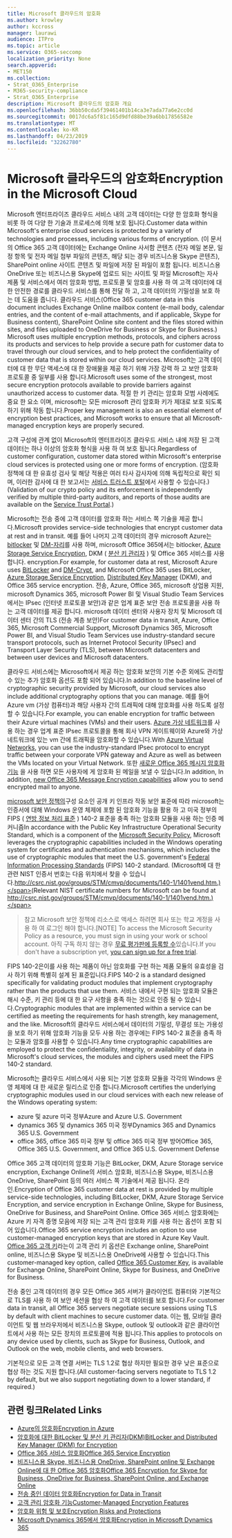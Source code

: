 ```yaml
---
title: Microsoft 클라우드의 암호화
ms.author: krowley
author: kccross
manager: laurawi
audience: ITPro
ms.topic: article
ms.service: O365-seccomp
localization_priority: None
search.appverid:
- MET150
ms.collection:
- Strat_O365_Enterprise
- M365-security-compliance
- Strat_O365_Enterprise
description: Microsoft 클라우드의 암호화 개요
ms.openlocfilehash: 36bb50cda5f39461401b14ca3e7ada77a6e2cc0d
ms.sourcegitcommit: 0017dc6a5f81c165d9dfd88be39a6bb17856582e
ms.translationtype: MT
ms.contentlocale: ko-KR
ms.lasthandoff: 04/23/2019
ms.locfileid: "32262780"
---
```

# <a name="encryption-in-the-microsoft-cloud"></a><span data-ttu-id="d0082-103">Microsoft 클라우드의 암호화</span><span class="sxs-lookup"><span data-stu-id="d0082-103">Encryption in the Microsoft Cloud</span></span>

<span data-ttu-id="d0082-104">Microsoft 엔터프라이즈 클라우드 서비스 내의 고객 데이터는 다양 한 암호화 형식을 비롯 하 여 다양 한 기술과 프로세스에 의해 보호 됩니다.</span><span class="sxs-lookup"><span data-stu-id="d0082-104">Customer data within Microsoft's enterprise cloud services is protected by a variety of technologies and processes, including various forms of encryption.</span></span> <span data-ttu-id="d0082-105">(이 문서의 Office 365 고객 데이터에는 Exchange Online 사서함 콘텐츠 (전자 메일 본문, 일정 항목 및 전자 메일 첨부 파일의 콘텐츠, 해당 되는 경우 비즈니스용 Skype 콘텐츠), SharePoint online 사이트 콘텐츠 및 파일에 저장 된 파일이 포함 됩니다. 비즈니스용 OneDrive 또는 비즈니스용 Skype에 업로드 되는 사이트 및 파일 Microsoft는 자사 제품 및 서비스에서 여러 암호화 방법, 프로토콜 및 암호를 사용 하 여 고객 데이터에 대 한 안전한 경로를 클라우드 서비스를 통해 전달 하 고, 고객 데이터의 기밀성을 보호 하는 데 도움을 줍니다. 클라우드 서비스</span><span class="sxs-lookup"><span data-stu-id="d0082-105">(Office 365 customer data in this document includes Exchange Online mailbox content (e-mail body, calendar entries, and the content of e-mail attachments, and if applicable, Skype for Business content), SharePoint Online site content and the files stored within sites, and files uploaded to OneDrive for Business or Skype for Business.) Microsoft uses multiple encryption methods, protocols, and ciphers across its products and services to help provide a secure path for customer data to travel through our cloud services, and to help protect the confidentiality of customer data that is stored within our cloud services.</span></span> <span data-ttu-id="d0082-106">Microsoft는 고객 데이터에 대 한 무단 액세스에 대 한 장애물을 제공 하기 위해 가장 강력 하 고 보안 암호화 프로토콜 중 일부를 사용 합니다.</span><span class="sxs-lookup"><span data-stu-id="d0082-106">Microsoft uses some of the strongest, most secure encryption protocols available to provide barriers against unauthorized access to customer data.</span></span> <span data-ttu-id="d0082-107">적절 한 키 관리는 암호화 모범 사례에도 중요 한 요소 이며, microsoft는 모든 microsoft 관리 암호화 키가 제대로 보호 되도록 하기 위해 작동 합니다.</span><span class="sxs-lookup"><span data-stu-id="d0082-107">Proper key management is also an essential element of encryption best practices, and Microsoft works to ensure that all Microsoft-managed encryption keys are properly secured.</span></span>

<span data-ttu-id="d0082-108">고객 구성에 관계 없이 Microsoft의 엔터프라이즈 클라우드 서비스 내에 저장 된 고객 데이터는 하나 이상의 암호화 형식을 사용 하 여 보호 됩니다.</span><span class="sxs-lookup"><span data-stu-id="d0082-108">Regardless of customer configuration, customer data stored within Microsoft's enterprise cloud services is protected using one or more forms of encryption.</span></span> <span data-ttu-id="d0082-109">(암호화 정책에 대 한 유효성 검사 및 해당 적용은 여러 타사 감사자에 의해 독립적으로 확인 되며, 이러한 감사에 대 한 보고서는 [서비스 트러스트 포털](https://aka.ms/stp)에서 사용할 수 있습니다.)</span><span class="sxs-lookup"><span data-stu-id="d0082-109">(Validation of our crypto policy and its enforcement is independently verified by multiple third-party auditors, and reports of those audits are available on the [Service Trust Portal](https://aka.ms/stp).)</span></span>

<span data-ttu-id="d0082-110">Microsoft는 전송 중에 고객 데이터를 암호화 하는 서비스 쪽 기술을 제공 합니다.</span><span class="sxs-lookup"><span data-stu-id="d0082-110">Microsoft provides service-side technologies that encrypt customer data at rest and in transit.</span></span> <span data-ttu-id="d0082-111">예를 들어 나머지 고객 데이터의 경우 microsoft Azure는 [bitlocker](https://docs.microsoft.com/windows/device-security/bitlocker/bitlocker-overview) 및 [DM-자리](https://en.wikipedia.org/wiki/Dm-crypt)를 사용 하며, microsoft Office 365에서는 bitlocker, [Azure Storage Service Encryption](https://azure.microsoft.com/documentation/articles/storage-service-encryption/), DKM ( [분산 키 관리자](https://support.office.com/article/989ba10c-f73f-4efb-ad1b-af3322e5f376) ) 및 Office 365 서비스를 사용 합니다. encryption.</span><span class="sxs-lookup"><span data-stu-id="d0082-111">For example, for customer data at rest, Microsoft Azure uses [BitLocker](https://docs.microsoft.com/windows/device-security/bitlocker/bitlocker-overview) and [DM-Crypt](https://en.wikipedia.org/wiki/Dm-crypt), and Microsoft Office 365 uses BitLocker, [Azure Storage Service Encryption](https://azure.microsoft.com/documentation/articles/storage-service-encryption/), [Distributed Key Manager](https://support.office.com/article/989ba10c-f73f-4efb-ad1b-af3322e5f376) (DKM), and Office 365 service encryption.</span></span> <span data-ttu-id="d0082-112">전송, Azure, Office 365, microsoft 상업용 지원, microsoft Dynamics 365, microsoft Power BI 및 Visual Studio Team Services에서는 IPsec (인터넷 프로토콜 보안)과 같은 업계 표준 보안 전송 프로토콜을 사용 하는 고객 데이터를 제공 합니다. microsoft 데이터 센터와 사용자 장치 및 Microsoft 데이터 센터 간의 TLS (전송 계층 보안)</span><span class="sxs-lookup"><span data-stu-id="d0082-112">For customer data in transit, Azure, Office 365, Microsoft Commercial Support, Microsoft Dynamics 365, Microsoft Power BI, and Visual Studio Team Services use industry-standard secure transport protocols, such as Internet Protocol Security (IPsec) and Transport Layer Security (TLS), between Microsoft datacenters and between user devices and Microsoft datacenters.</span></span>

<span data-ttu-id="d0082-113">클라우드 서비스에는 Microsoft에서 제공 하는 암호화 보안의 기본 수준 외에도 관리할 수 있는 추가 암호화 옵션도 포함 되어 있습니다.</span><span class="sxs-lookup"><span data-stu-id="d0082-113">In addition to the baseline level of cryptographic security provided by Microsoft, our cloud services also include additional cryptography options that you can manage.</span></span> <span data-ttu-id="d0082-114">예를 들어 Azure vm (가상 컴퓨터)과 해당 사용자 간의 트래픽에 대해 암호화를 사용 하도록 설정할 수 있습니다.</span><span class="sxs-lookup"><span data-stu-id="d0082-114">For example, you can enable encryption for traffic between their Azure virtual machines (VMs) and their users.</span></span> <span data-ttu-id="d0082-115">[Azure 가상 네트워크](https://azure.microsoft.com/services/virtual-network/)를 사용 하는 경우 업계 표준 IPsec 프로토콜을 통해 회사 VPN 게이트웨이와 Azure와 가상 네트워크에 있는 vm 간에 트래픽을 암호화할 수 있습니다.</span><span class="sxs-lookup"><span data-stu-id="d0082-115">With [Azure Virtual Networks](https://azure.microsoft.com/services/virtual-network/), you can use the industry-standard IPsec protocol to encrypt traffic between your corporate VPN gateway and Azure as well as between the VMs located on your Virtual Network.</span></span> <span data-ttu-id="d0082-116">또한 [새로운 Office 365 메시지 암호화 기능](set-up-new-message-encryption-capabilities.md) 을 사용 하면 모든 사용자에 게 암호화 된 메일을 보낼 수 있습니다.</span><span class="sxs-lookup"><span data-stu-id="d0082-116">In addition, In addition, [new Office 365 Message Encryption capabilities](set-up-new-message-encryption-capabilities.md) allow you to send encrypted mail to anyone.</span></span>

<span data-ttu-id="d0082-117">[microsoft 보안 정책의](https://servicetrust.microsoft.com/ViewPage/TrustDocuments?command=Download&downloadType=Document&downloadId=5868ecc8-50b7-4f91-b43f-640e2b99e86e&docTab=6d000410-c9e9-11e7-9a91-892aae8839ad_FAQ%20and%20White%20Papers)구성 요소인 공개 키 인프라 작동 보안 표준에 따라 microsoft는 인증서에 대해 Windows 운영 체제에 포함 된 암호화 기능을 활용 하 고 미국 정부의 FIPS ( [연방 정보 처리 표준](http://csrc.nist.gov/publications/PubsFIPS.html) ) 140-2 표준을 충족 하는 암호화 모듈을 사용 하는 인증 메커니즘</span><span class="sxs-lookup"><span data-stu-id="d0082-117">In accordance with the Public Key Infrastructure Operational Security Standard, which is a component of the [Microsoft Security Policy](https://servicetrust.microsoft.com/ViewPage/TrustDocuments?command=Download&downloadType=Document&downloadId=5868ecc8-50b7-4f91-b43f-640e2b99e86e&docTab=6d000410-c9e9-11e7-9a91-892aae8839ad_FAQ%20and%20White%20Papers), Microsoft leverages the cryptographic capabilities included in the Windows operating system for certificates and authentication mechanisms, which includes the use of cryptographic modules that meet the U.S. government's [Federal Information Processing Standards](http://csrc.nist.gov/publications/PubsFIPS.html) (FIPS) 140-2 standard.</span></span> <span data-ttu-id="d0082-118">(Microsoft에 대 한 관련 NIST 인증서 번호는 다음 위치에서 찾을 수 있습니다.http://csrc.nist.gov/groups/STM/cmvp/documents/140-1/1401vend.htm.)</span><span class="sxs-lookup"><span data-stu-id="d0082-118">(Relevant NIST certificate numbers for Microsoft can be found at http://csrc.nist.gov/groups/STM/cmvp/documents/140-1/1401vend.htm.)</span></span>

> <span data-ttu-id="d0082-119">참고 Microsoft 보안 정책에 리소스로 액세스 하려면 회사 또는 학교 계정을 사용 하 여 로그인 해야 합니다.</span><span class="sxs-lookup"><span data-stu-id="d0082-119">[NOTE] To access the Microsoft Security Policy as a resource, you must sign in using your work or school account.</span></span> <span data-ttu-id="d0082-120">아직 구독 하지 않는 경우 [무료 평가판에 등록할 수](https://servicetrust.microsoft.com/Home/TrialSubscriptions)있습니다.</span><span class="sxs-lookup"><span data-stu-id="d0082-120">If you don't have a subscription yet, [you can sign up for a free trial](https://servicetrust.microsoft.com/Home/TrialSubscriptions).</span></span>

<span data-ttu-id="d0082-121">FIPS 140-2은이를 사용 하는 제품이 아닌 암호화를 구현 하는 제품 모듈의 유효성을 검사 하기 위해 특별히 설계 된 표준입니다.</span><span class="sxs-lookup"><span data-stu-id="d0082-121">FIPS 140-2 is a standard designed specifically for validating product modules that implement cryptography rather than the products that use them.</span></span> <span data-ttu-id="d0082-122">서비스 내에서 구현 되는 암호화 모듈은 해시 수준, 키 관리 등에 대 한 요구 사항을 충족 하는 것으로 인증 될 수 있습니다.</span><span class="sxs-lookup"><span data-stu-id="d0082-122">Cryptographic modules that are implemented within a service can be certified as meeting the requirements for hash strength, key management, and the like.</span></span> <span data-ttu-id="d0082-123">Microsoft의 클라우드 서비스에서 데이터의 기밀성, 무결성 또는 가용성을 보호 하기 위해 암호화 기능을 모두 사용 하는 경우에는 FIPS 140-2 표준을 충족 하는 모듈과 암호를 사용할 수 있습니다.</span><span class="sxs-lookup"><span data-stu-id="d0082-123">Any time cryptographic capabilities are employed to protect the confidentiality, integrity, or availability of data in Microsoft's cloud services, the modules and ciphers used meet the FIPS 140-2 standard.</span></span>

<span data-ttu-id="d0082-124">Microsoft는 클라우드 서비스에서 사용 되는 기본 암호화 모듈을 각각의 Windows 운영 체제에 대 한 새로운 릴리스로 인증 합니다.</span><span class="sxs-lookup"><span data-stu-id="d0082-124">Microsoft certifies the underlying cryptographic modules used in our cloud services with each new release of the Windows operating system:</span></span>

- <span data-ttu-id="d0082-125">azure 및 azure 미국 정부</span><span class="sxs-lookup"><span data-stu-id="d0082-125">Azure and Azure U.S. Government</span></span>
- <span data-ttu-id="d0082-126">dynamics 365 및 dynamics 365 미국 정부</span><span class="sxs-lookup"><span data-stu-id="d0082-126">Dynamics 365 and Dynamics 365 U.S. Government</span></span>
- <span data-ttu-id="d0082-127">office 365, office 365 미국 정부 및 office 365 미국 정부 방어</span><span class="sxs-lookup"><span data-stu-id="d0082-127">Office 365, Office 365 U.S. Government, and Office 365 U.S. Government Defense</span></span>

<span data-ttu-id="d0082-128">Office 365 고객 데이터의 암호화 기능은 BitLocker, DKM, Azure Storage service encryption, Exchange Online의 서비스 암호화, 비즈니스용 Skype, 비즈니스용 OneDrive, SharePoint 등의 여러 서비스 쪽 기술에서 제공 됩니다. 온라인.</span><span class="sxs-lookup"><span data-stu-id="d0082-128">Encryption of Office 365 customer data at rest is provided by multiple service-side technologies, including BitLocker, DKM, Azure Storage Service Encryption, and service encryption in Exchange Online, Skype for Business, OneDrive for Business, and SharePoint Online.</span></span> <span data-ttu-id="d0082-129">Office 365 서비스 암호화에는 Azure 키 자격 증명 모음에 저장 되는 고객 관리 암호화 키를 사용 하는 옵션이 포함 되어 있습니다.</span><span class="sxs-lookup"><span data-stu-id="d0082-129">Office 365 service encryption includes an option to use customer-managed encryption keys that are stored in Azure Key Vault.</span></span> <span data-ttu-id="d0082-130">[Office 365 고객 키](https://support.office.com/article/f2cd475a-e592-46cf-80a3-1bfb0fa17697)라는이 고객 관리 키 옵션은 Exchange online, SharePoint online, 비즈니스용 Skype 및 비즈니스용 OneDrive에 사용할 수 있습니다.</span><span class="sxs-lookup"><span data-stu-id="d0082-130">This customer-managed key option, called [Office 365 Customer Key](https://support.office.com/article/f2cd475a-e592-46cf-80a3-1bfb0fa17697), is available for Exchange Online, SharePoint Online, Skype for Business, and OneDrive for Business.</span></span>

<span data-ttu-id="d0082-131">전송 중인 고객 데이터의 경우 모든 Office 365 서버가 클라이언트 컴퓨터와 기본적으로 TLS를 사용 하 여 보안 세션을 협상 하 여 고객 데이터를 보호 합니다.</span><span class="sxs-lookup"><span data-stu-id="d0082-131">For customer data in transit, all Office 365 servers negotiate secure sessions using TLS by default with client machines to secure customer data.</span></span>  <span data-ttu-id="d0082-132">이는 웹, 모바일 클라이언트 및 웹 브라우저에서 비즈니스용 Skype, outlook 및 outlook과 같은 클라이언트에서 사용 하는 모든 장치의 프로토콜에 적용 됩니다.</span><span class="sxs-lookup"><span data-stu-id="d0082-132">This applies to protocols on any device used by clients, such as Skype for Business, Outlook, and Outlook on the web, mobile clients, and web browsers.</span></span>

<span data-ttu-id="d0082-133">기본적으로 모든 고객 연결 서버는 TLS 1.2로 협상 하지만 필요한 경우 낮은 표준으로 협상 하는 것도 지원 합니다.</span><span class="sxs-lookup"><span data-stu-id="d0082-133">(All customer-facing servers negotiate to TLS 1.2 by default, but we also support negotiating down to a lower standard, if required.)</span></span>

## <a name="related-links"></a><span data-ttu-id="d0082-134">관련 링크</span><span class="sxs-lookup"><span data-stu-id="d0082-134">Related Links</span></span>

- [<span data-ttu-id="d0082-135">Azure의 암호화</span><span class="sxs-lookup"><span data-stu-id="d0082-135">Encryption in Azure</span></span>](office-365-azure-encryption.md)
- [<span data-ttu-id="d0082-136">암호화에 대한 BitLocker 및 분산 키 관리자(DKM)</span><span class="sxs-lookup"><span data-stu-id="d0082-136">BitLocker and Distributed Key Manager (DKM) for Encryption</span></span>](office-365-bitlocker-and-distributed-key-manager-for-encryption.md)
- [<span data-ttu-id="d0082-137">Office 365 서비스 암호화</span><span class="sxs-lookup"><span data-stu-id="d0082-137">Office 365 Service Encryption</span></span>](office-365-service-encryption.md)
- [<span data-ttu-id="d0082-138">비즈니스용 Skype, 비즈니스용 OneDrive, SharePoint online 및 Exchange Online에 대 한 Office 365 암호화</span><span class="sxs-lookup"><span data-stu-id="d0082-138">Office 365 Encryption for Skype for Business, OneDrive for Business, SharePoint Online, and Exchange Online</span></span>](office-365-encryption-for-skype-onedrive-sharepoint-and-exchange.md)
- [<span data-ttu-id="d0082-139">전송 중인 데이터 암호화</span><span class="sxs-lookup"><span data-stu-id="d0082-139">Encryption for Data in Transit</span></span>](office-365-encryption-for-data-in-transit.md)
- [<span data-ttu-id="d0082-140">고객 관리 암호화 기능</span><span class="sxs-lookup"><span data-stu-id="d0082-140">Customer-Managed Encryption Features</span></span>](office-365-customer-managed-encryption-features.md)
- [<span data-ttu-id="d0082-141">암호화 위험 및 보호</span><span class="sxs-lookup"><span data-stu-id="d0082-141">Encryption Risks and Protections</span></span>](office-365-encryption-risks-and-protections.md)
- [<span data-ttu-id="d0082-142">Microsoft Dynamics 365에서 암호화</span><span class="sxs-lookup"><span data-stu-id="d0082-142">Encryption in Microsoft Dynamics 365</span></span>](office-365-encryption-in-microsoft-dynamics-365.md)